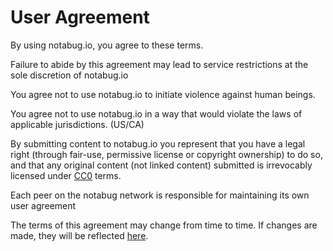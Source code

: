 # User Agreement

By using notabug.io, you agree to these terms.

Failure to abide by this agreement may lead to service restrictions at the sole discretion of notabug.io

You agree not to use notabug.io to initiate violence against human beings.

You agree not to use notabug.io in a way that would violate the laws of applicable jurisdictions. (US/CA)

By submitting content to notabug.io you represent that you have a legal right
(through fair-use, permissive license or copyright ownership) to do so, and that any original
content (not linked content) submitted is irrevocably licensed under
[CC0](https://creativecommons.org/share-your-work/public-domain/cc0/) terms.

Each peer on the notabug network is responsible for maintaining its own user agreement

The terms of this agreement may change from time to time.  If changes are made, they will be reflected
[here](https://notabug.io/help/useragreement).
